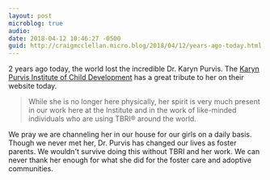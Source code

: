 ```yaml
---
layout: post
microblog: true
audio: 
date: 2018-04-12 10:46:27 -0500
guid: http://craigmcclellan.micro.blog/2018/04/12/years-ago-today.html
---
```

2 years ago today, the world lost the incredible Dr. Karyn Purvis. The [Karyn Purvis Institute of Child Development](https://child.tcu.edu/remembering-dr-purvis/) has a great tribute to her on their website today.

> While she is no longer here physically, her spirit is very much present in our work here at the Institute and in the work of like-minded individuals who are using TBRI® around the world.

We pray we are channeling her in our house for our girls on a daily basis. Though we never met her, Dr. Purvis has changed our lives as foster parents. We wouldn't survive doing this without TBRI and her work. We can never thank her enough for what she did for the foster care and adoptive communities.
